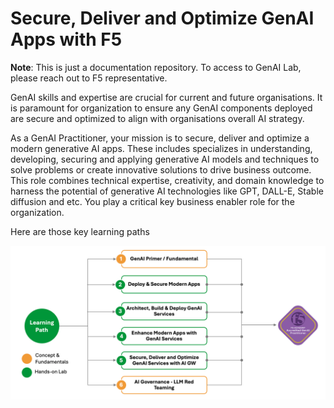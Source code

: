 # Secure, Deliver and Optimize GenAI Apps with F5

**Note**: This is just a documentation repository. To access to GenAI Lab, please reach out to F5 representative.

GenAI skills and expertise are crucial for current and future organisations. It is paramount for organization to ensure any GenAI components deployed are secure and optimized to align with organisations overall AI strategy.

As a GenAI Practitioner, your mission is to secure, deliver and optimize a modern generative AI apps. These includes specializes in understanding, developing, securing and applying generative AI models and techniques to solve problems or create innovative solutions to drive business outcome. This role combines technical expertise, creativity, and domain knowledge to harness the potential of generative AI technologies like GPT, DALL-E, Stable diffusion and etc. You play a critical key business enabler role for the organization.

Here are those key learning paths

![Alt text](docs/introduction/_static/intro1.png)